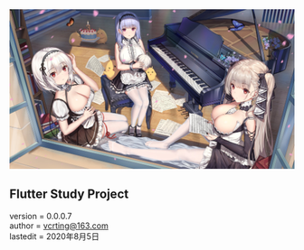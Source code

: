 <center><img src ="https://github.com/VcrTing/Flutting/blob/master/image.jpg?raw=true"/></center>
  
## Flutter Study Project
version = 0.0.0.7  
author = vcrting@163.com  
lastedit = 2020年8月5日